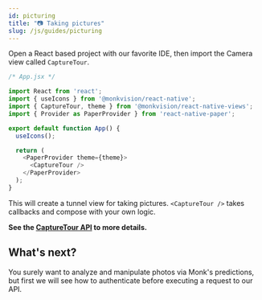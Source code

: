 ```yaml
---
id: picturing
title: "📷 Taking pictures"
slug: /js/guides/picturing
---
```


Open a React based project with our favorite IDE, then import the Camera view called ``CaptureTour``.

```javascript
/* App.jsx */

import React from 'react';
import { useIcons } from '@monkvision/react-native';
import { CaptureTour, theme } from '@monkvision/react-native-views';
import { Provider as PaperProvider } from 'react-native-paper';

export default function App() {
  useIcons();

  return (
    <PaperProvider theme={theme}>
      <CaptureTour />
    </PaperProvider>
  );
}
```

This will create a tunnel view for taking pictures. `<CaptureTour />` takes callbacks and compose with your own logic.

**See the [CaptureTour API](/docs/js/api/components/capture-tour) to more details.**

## What's next?

You surely want to analyze and manipulate photos via Monk's predictions,
but first we will see how to authenticate before executing a request to our API.
